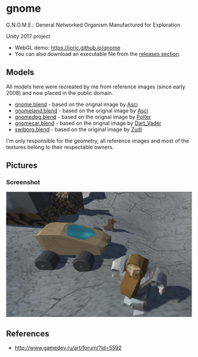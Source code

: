 # gnome

G.N.O.M.E.: General Networked Organism Manufactured for Exploration

Unity 2017 project

* WebGL demo: https://joric.github.io/gnome
* You can also download an executable file from the [releases section](https://github.com/joric/gnome/releases).

## Models

All models here were recreated by me from reference images (since early 2008) and now placed in the public domain.

* [gnome.blend](unity/Assets/models/gnome) - based on the orignal image by [Asci](http://www.gamedev.ru/art/forum/?id=5592)
* [gnomeland.blend](unity/Assets/models/gnomeland) - based on the orignal image by [Asci](http://www.gamedev.ru/art/forum/?id=5592)
* [gnomedog.blend](unity/Assets/models/gnomedog) - based on the orignal image by [Polter](http://www.gamedev.ru/art/forum/?id=5592&page=156#m2335)
* [gnomecar.blend](unity/Assets/models/gnomecar) - based on the orignal image by [Dart_Vader](http://www.gamedev.ru/projects/forum/?id=8855&page=2#m16)
* [swiborg.blend](unity/Assets/models/swiborg) - based on the original image by [Zudl](http://www.gamedev.ru/flame/forum/?id=66447)

I'm only responsible for the geometry, all reference images and most of the textures belong to their respectable owners.

## Pictures

### Screenshot

![gnome.jpg](gnome.jpg)

## References

* http://www.gamedev.ru/art/forum/?id=5592


